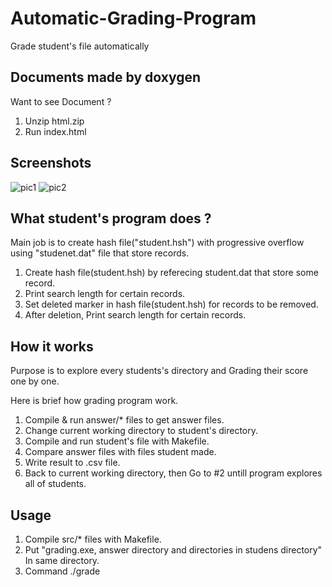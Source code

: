 # Automatic-Grading-Program
Grade student's file automatically 

Documents made by doxygen
---------------------------------------------------------------------------------------------------------------------------------
Want to see Document ?
1. Unzip html.zip
2. Run index.html


Screenshots
---------------------------------------------------------------------------------------------------------------------------------
![pic1](https://user-images.githubusercontent.com/49272857/65776186-8e3bf880-e17c-11e9-9531-760d3d2f0b9d.png)
![pic2](https://user-images.githubusercontent.com/49272857/65776185-8e3bf880-e17c-11e9-9696-9fb3f15e9d7b.png)


What student's program does ?
---------------------------------------------------------------------------------------------------------------------------------
Main job is to create hash file("student.hsh") with progressive overflow using "studenet.dat" file that store records.

1. Create hash file(student.hsh) by referecing student.dat that store some record.
2. Print search length for certain records.
3. Set deleted marker in hash file(student.hsh) for records to be removed.
4. After deletion, Print search length for certain records.

How it works
---------------------------------------------------------------------------------------------------------------------------------
Purpose is to explore every students's directory and Grading their score one by one.

Here is brief how grading program work.
1. Compile & run answer/* files to get answer files.
2. Change current working directory to student's directory.
3. Compile and run student's file with Makefile.
4. Compare answer files with files student made.
5. Write result to .csv file.
6. Back to current working directory, then Go to #2 untill program explores all of students.


Usage
---------------------------------------------------------------------------------------------------------------------------------
1. Compile src/* files with Makefile.
2. Put "grading.exe, answer directory and directories in studens directory" In same directory.
3. Command ./grade
